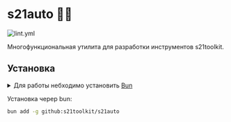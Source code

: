 # s21auto 🚬🗿

![lint.yml](https://github.com/s21toolkit/s21auto/actions/workflows/lint.yml/badge.svg)

Многофункциональная утилита для разработки инструментов s21toolkit.

## Установка

<details>

<summary>
Для работы небходимо установить <a href="https://bun.sh">Bun</a>
</summary>

```sh
curl -fsSL https://bun.sh/install | bash
```

</details>


Установка череp bun:

```sh
bun add -g github:s21toolkit/s21auto
```

